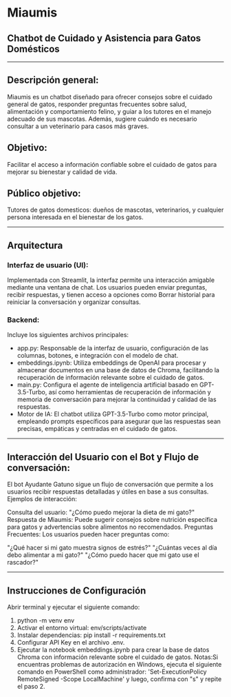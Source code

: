 # Miaumis
## Chatbot de Cuidado y Asistencia para Gatos Domésticos

---

## Descripción general:
Miaumis es un chatbot diseñado para ofrecer consejos sobre el cuidado general de gatos, responder preguntas frecuentes sobre salud, alimentación y comportamiento felino, y guiar a los tutores en el manejo adecuado de sus mascotas. Además, sugiere cuándo es necesario consultar a un veterinario para casos más graves.

## Objetivo:
Facilitar el acceso a información confiable sobre el cuidado de gatos para mejorar su bienestar y calidad de vida.

## Público objetivo:
Tutores de gatos domesticos: dueños de mascotas, veterinarios, y cualquier persona interesada en el bienestar de los gatos.

---

## Arquitectura

### Interfaz de usuario (UI):
Implementada con Streamlit, la interfaz permite una interacción amigable mediante una ventana de chat. Los usuarios pueden enviar preguntas, recibir respuestas, y tienen acceso a opciones como Borrar historial para reiniciar la conversación y organizar consultas.

### Backend:
Incluye los siguientes archivos principales:

- app.py: Responsable de la interfaz de usuario, configuración de las columnas, botones, e integración con el modelo de chat.
- embeddings.ipynb: Utiliza embeddings de OpenAI para procesar y almacenar documentos en una base de datos de Chroma, facilitando la recuperación de información relevante sobre el cuidado de gatos.
- main.py: Configura el agente de inteligencia artificial basado en GPT-3.5-Turbo, así como herramientas de recuperación de información y memoria de conversación para mejorar la continuidad y calidad de las respuestas.
- Motor de IA: El chatbot utiliza GPT-3.5-Turbo como motor principal, empleando prompts específicos para asegurar que las respuestas sean precisas, empáticas y centradas en el cuidado de gatos.

---

## Interacción del Usuario con el Bot y Flujo de conversación:

El bot Ayudante Gatuno sigue un flujo de conversación que permite a los usuarios recibir respuestas detalladas y útiles en base a sus consultas. Ejemplos de interacción:

Consulta del usuario: "¿Cómo puedo mejorar la dieta de mi gato?"
Respuesta de Miaumis: Puede sugerir consejos sobre nutrición específica para gatos y advertencias sobre alimentos no recomendados.
Preguntas Frecuentes:
Los usuarios pueden hacer preguntas como:

"¿Qué hacer si mi gato muestra signos de estrés?"
"¿Cuántas veces al día debo alimentar a mi gato?"
"¿Cómo puedo hacer que mi gato use el rascador?"

---

## Instrucciones de Configuración
Abrir terminal y ejecutar el siguiente comando:
1) python -m venv env
2) Activar el entorno virtual: env/scripts/activate
3) Instalar dependencias: pip install -r requirements.txt
4) Configurar API Key en el archivo .env.
5) Ejecutar la notebook embeddings.ipynb para crear la base de datos Chroma con información relevante sobre el cuidado de gatos.
Notas:Si encuentras problemas de autorización en Windows, ejecuta el siguiente comando en PowerShell como administrador: 'Set-ExecutionPolicy RemoteSigned -Scope LocalMachine' y luego, confirma con "s" y repite el paso 2.

